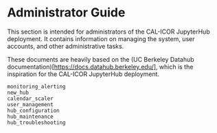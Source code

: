 # Administrator Guide

This section is intended for administrators of the CAL-ICOR JupyterHub
deployment. It contains information on managing the system, user accounts, and
other administrative tasks.

These documents are heavily based on the
(UC Berkeley Datahub documentation)[https://docs.datahub.berkeley.edu/], which
is the inspiration for the CAL-ICOR JupyterHub deployment.

```{toctree}
monitoring_alerting
new_hub
calendar_scaler
user_management
hub_configuration
hub_maintenance
hub_troubleshooting
```
